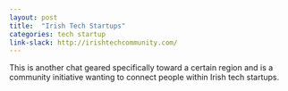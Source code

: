 ```yaml
---
layout: post
title:  "Irish Tech Startups"
categories: tech startup
link-slack: http://irishtechcommunity.com/
---
```

This is another chat geared specifically toward a certain region and is a community initiative wanting to connect people within Irish tech startups.
